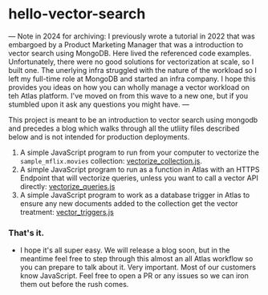 # hello-vector-search

— Note in 2024 for archiving: I previously wrote a tutorial in 2022 that was embargoed by a Product Marketing Manager that was a introduction to vector search using MongoDB. Here lived the referenced code examples. Unfortunately, there were no good solutions for vectorization at scale, so I built one. The unerlying infra struggled with the nature of the workload so I left my full-time role at MongoDB and started an infra company. I hope this provides you ideas on how you can wholly manage a vector workload on teh Atlas platform. I've moved on from this wave to a new one, but if you stumbled upon it ask any questions you might have. —

This project is meant to be an introduction to vector search using mongodb and precedes a blog which walks through all the utliity files described below and is not intended for production deployments.

1. A simple JavaScript program to run from your computer to vectorize the `sample_mflix.movies` collection: [vectorize_collection.js](vectorize_collection.js).
2. A simple JavaScript program to run as a function in Atlas with an HTTPS Endpoint that will vectorize queries, unless you want to call a vector API directly: [vectorize_queries.js](vectorize_queries.js)
3. A simple JavaScript program to work as a database trigger in Atlas to ensure any new documents added to the collection get the vector treatment: [vector_triggers.js](vector_triggers.js)

### That's it. 

- I hope it's all super easy. We will release a blog soon, but in the meantime feel free to step through this almost an all Atlas workflow so you can prepare to talk about it. Very important. Most of our customers know JavaScript. Feel free to open a PR or any issues so we can iron them out before the rush comes. 

